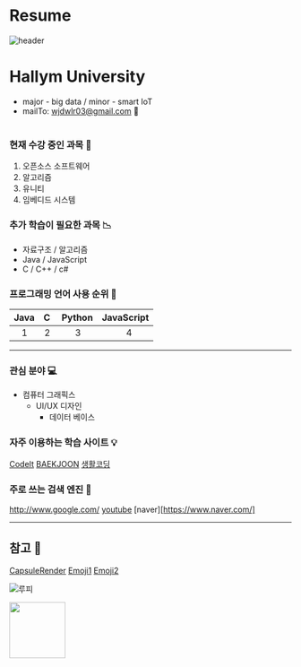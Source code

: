 # Resume
![header](https://capsule-render.vercel.app/api?type=waving&color=timeAuto&height=300&section=header&text=Yeeun%27s%20Profile&fontSize=90)


# Hallym University
* major - big data / minor - smart IoT
* mailTo: wjdwlr03@gmail.com 💬 
# 


### 현재 수강 중인 과목 📝

1. 오픈소스 소프트웨어
2. 알고리즘 
3. 유니티
4. 임베디드 시스템



### 추가 학습이 필요한 과목 📉

* 자료구조 / 알고리즘
* Java / JavaScript
* C / C++ / c#



### 프로그래밍 언어 사용 순위 📌

|Java|C&nbsp;|Python|JavaScript|
|---:|---:|---:|---:|
|1&nbsp;&nbsp;&nbsp;|2&nbsp;|3&nbsp;&nbsp;&nbsp;&nbsp;&nbsp;|4&nbsp;&nbsp;&nbsp;&nbsp;&nbsp;&nbsp;&nbsp;|



---



### 관심 분야 💻

+ 컴퓨터 그래픽스
  + UI/UX 디자인
    + 데이터 베이스



### 자주 이용하는 학습 사이트 💡

[CodeIt][CodeItlink]
[BAEKJOON][BAEKJOONlink]
[생활코딩][생활코딩link]

[CodeItlink]:https://www.codeit.kr/
[BAEKJOONlink]:https://www.acmicpc.net/
[생활코딩link]:https://opentutorials.org/course/1



### 주로 쓰는 검색 엔진 🔎

http://www.google.com/
[youtube](https://www.youtube.com/)
[naver][https://www.naver.com/]



---



## 참고 🌷
[CapsuleRender][CapsuleRenderlink]
[Emoji1][Emojilink1]
[Emoji2][Emojilink2]

[CapsuleRenderlink]:https://github.com/kyechan99/capsule-render
[Emojilink1]:https://www.unicode.org/emoji/charts/full-emoji-list.html
[Emojilink2]:https://doozi316.github.io/markdown/2020/08/10/MD2/


![루피](https://user-images.githubusercontent.com/90556317/135756324-f94e08ac-2a38-4339-af49-bb0e36132be4.jpg)

<img src = https://user-images.githubusercontent.com/90556317/135756324-f94e08ac-2a38-4339-af49-bb0e36132be4.jpg height=100 width=100>
